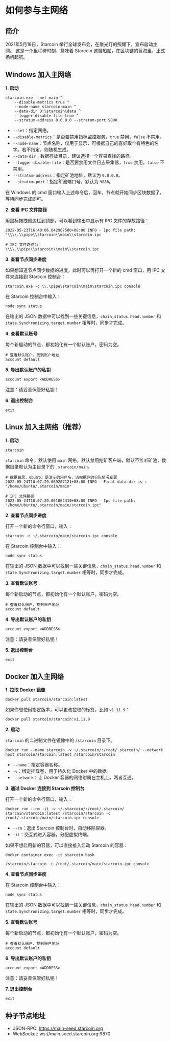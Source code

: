 # 如何参与主网络

## 简介

2021年5月18日，Starcoin 举行全球发布会，在聚光灯的照耀下，宣布启动主网。
这是一个里程碑时刻，意味着 Starcoin 这艘船舶，在区块链的蓝海里，正式扬帆起航。

## Windows 加入主网络

**1. 启动**

```shell
starcoin.exe --net main ^
    --disable-metrics true ^
    --node-name starcoin-main ^
    --data-dir D:\starcoin\data ^
    --logger-disable-file true ^
    --stratum-address 0.0.0.0 --stratum-port 9880
```

- `--net`：指定网络。
- `--disable-metrics`：是否要禁用指标监控服务，`true` 禁用，`false` 不禁用。
- `--node-name`：节点名称，仅用于显示，可根据自己的喜好取个有特色的名字。若不指定，则随机生成。
- `--data-dir`：数据存放目录，建议选择一个容易查找的路径。
- `--logger-disable-file`：是否要禁用文件日志采集器，`true` 禁用，`false` 不禁用。
- `--stratum-address`：指定矿池地址，默认为 `0.0.0.0`。
- `--stratum-port`：指定矿池端口号，默认为 `9880`。

在 Windows 的 cmd 窗口输入上述命令后，回车，节点就开始同步区块数据了，等待同步完成即可。

**2. 查看 IPC 文件路径**

用鼠标拖拽侧边栏到顶部，可以看到输出中显示有 IPC 文件的存放路径：

```shell
2022-05-23T16:40:06.642907500+08:00 INFO - Ipc file path: "\\\\.\\pipe\\starcoin\\main\\starcoin.ipc

# IPC 文件路径为：
\\\\.\\pipe\\starcoin\\main\\starcoin.ipc
```

**3. 查看节点同步进度**

如果想知道节点同步数据的进度，此时可以再打开一个新的 cmd 窗口，用 IPC 文件来连接到 Starcoin 控制台：

```shell
starcoin.exe -c \\.\pipe\starcoin\main\starcoin.ipc console
```

在 Starcoin 控制台中输入：

```shell
node sync status
```

在输出的 JSON 数据中可以找到一些关键信息，`chain_status.head.number` 和 `state.Synchronizing.target.number` 相等时，同步才完成。

**4. 查看默认账号**

每个新启动的节点，都初始化有一个默认账户，密码为空。

```shell
# 查看默认账户，找到账户地址
account default
```

**5. 导出默认账户的私钥**

```shell
account export <ADDRESS>
```

注意：请妥善保管好私钥！

**6. 退出控制台**

```shell
exit
```

## Linux 加入主网络（推荐）

**1. 启动**

```shell
starcoin
```

`starcoin` 命令，默认使用 `main` 网络，默认禁用挖矿客户端，默认不监听矿池，数据目录默认为主目录下的 `.starcoin/main`。

```shell
# 数据目录，ubuntu 是演示的用户名，请根据你的实际情况变更
2022-05-24T10:07:29.069207121+08:00 INFO - Final data-dir is : "/home/ubuntu/.starcoin/main"

# IPC 文件路径
2022-05-24T10:07:29.061062410+08:00 INFO - Ipc file path: "/home/ubuntu/.starcoin/main/starcoin.ipc"
```

**2. 查看节点同步进度**

打开一个新的命令行窗口，输入：

```shell
starcoin -c ~/.starcoin/main/starcoin.ipc console
```

在 Starcoin 控制台中输入：

```shell
node sync status
```

在输出的 JSON 数据中可以找到一些关键信息，`chain_status.head.number` 和 `state.Synchronizing.target.number` 相等时，同步才完成。

**3. 查看默认账号**

每个新启动的节点，都初始化有一个默认账户，密码为空。

```shell
# 查看默认账户，找到账户地址
account default
```

**4. 导出默认账户的私钥**

```shell
account export <ADDRESS>
```

注意：请妥善保管好私钥！

**5. 退出控制台**

```shell
exit
```

## Docker 加入主网络

**1. 拉取 [Docker 镜像](https://hub.docker.com/r/starcoin/starcoin/)**

```shell
docker pull starcoin/starcoin:latest
```

如果你想使用指定版本，可以更改拉取的标签，比如 `v1.11.9`：

```shell
docker pull starcoin/starcoin:v1.11.9
```

**2. 启动**

`starcoin` 的二进制文件在镜像中的 `/starcoin` 目录下。

```shell
docker run --name starcoin -v ~/.starcoin/:/root/.starcoin/ --network host starcoin/starcoin:latest /starcoin/starcoin
```

- `--name`：指定容器名称。
- `-v`：绑定挂载卷，用于持久化 Docker 中的数据。
- `--network`：让 Docker 容器的网络附属在主机上，两者互通。

**3. 通过 Docker 连接到 Starcoin 控制台**

打开一个新的命令行窗口，输入：

```shell
docker run --rm -it -v ~/.starcoin/:/root/.starcoin/ starcoin/starcoin:latest /starcoin/starcoin -c /root/.starcoin/main/starcoin.ipc console
```

- `--rm`：退出 Starcoin 控制台时，自动移除容器。
- `-it`：交互式进入容器，分配虚拟终端。

如果不想启用新的容器，可以直接接入启动 Starcoin 的容器：

```shell
docker container exec -it starcoin bash

/starcoin/starcoin -c /root/.starcoin/main/starcoin.ipc console
```

**4. 查看节点同步进度**

在 Starcoin 控制台中输入：

```shell
node sync status
```

在输出的 JSON 数据中可以找到一些关键信息，`chain_status.head.number` 和 `state.Synchronizing.target.number` 相等时，同步才完成。

**5. 查看默认账号**

每个新启动的节点，都初始化有一个默认账户，密码为空。

```shell
# 查看默认账户，找到账户地址
account default
```

**6. 导出默认账户的私钥**

```shell
account export <ADDRESS>
```

注意：请妥善保管好私钥！

**7. 退出控制台**

```shell
exit
```

## 种子节点地址
- JSON-RPC: https://main-seed.starcoin.org
- WebSocket: ws://main.seed.starcoin.org:9870
